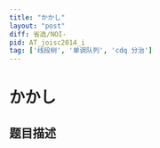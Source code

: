 ```yaml
---
title: "かかし"
layout: "post"
diff: 省选/NOI-
pid: AT_joisc2014_i
tag: ['线段树', '单调队列', 'cdq 分治']
---
```


# かかし

## 题目描述

[problemUrl]: https://atcoder.jp/contests/joisc2014/tasks/joisc2014_i



